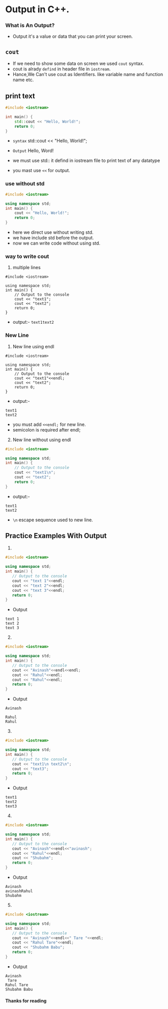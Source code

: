 # Output in C++.
### What is An Output?
* Output it's a value or data that you can print your screen.
## `cout`
* If we need to show some data on screen we used `cout` syntax.
* cout is alrady `defind` in header file in `iostream`.
* Hance,We Can't use cout as Identifiers. like variable name and function name etc.
## print text
```cpp
#include <iostream> 

int main() { 
    std::cout << "Hello, World!"; 
    return 0; 
}
```
* `syntax` std::cout << "Hello, World!"; 
* `Output` Hello, Word!

* we must use std:: it defind in iostream file to print text of any datatype
* you mast use `<<` for output.

### use without std
```cpp
#include <iostream> 

using namespace std;
int main() { 
    cout << "Hello, World!"; 
    return 0; 
}
```
* here we direct use without writing std.
* we have include std before the output.
* now we can write code without using std.

### way to write cout
1. multiple lines
```
#include <iostream>

using namespace std;
int main() {
    // Output to the console
    cout << "text1";
    cout << "text2";
    return 0;
}
```
* output:- ``text1text2``
### New Line
1. New line using endl
```
#include <iostream>

using namespace std;
int main() {
    // Output to the console
    cout << "text1"<<endl;
    cout << "text2";
    return 0;
}
```
* output:- 
```shell
text1
text2
```

* you must add `<<endl;` for new line.
* semicolon is required after endl;

2. New line without using endl

```cpp
#include <iostream>

using namespace std;
int main() {
    // Output to the console
    cout << "text1\n";
    cout << "text2";
    return 0;
}
```
* output:- 
```shell
text1
text2
```

* `\n` escape sequence used to new line.


## Practice Examples With Output
 1.
 ```cpp
#include <iostream>

using namespace std;
int main() {
    // Output to the console
    cout << "text 1"<<endl;
    cout << "text 2"<<endl;
    cout << "text 3"<<endl;
    return 0;
}
```
* Output 
```shell
text 1
text 2
text 3
```
2.
 ```cpp
#include <iostream>

using namespace std;
int main() {
    // Output to the console
    cout << "Avinash"<<endl<<endl;
    cout << "Rahul"<<endl;
    cout << "Rahul"<<endl;
    return 0;
}
```
* Output 
```shell
Avinash

Rahul
Rahul

```
 3.
 ```cpp
 #include <iostream>

using namespace std;
int main() {
    // Output to the console
    cout << "text1\n text2\n";
    cout << "text3";
    return 0;
}
```
* Output 
```shell
text1
text2
text3
```

 4.
 ```cpp
#include <iostream>

using namespace std;
int main() {
    // Output to the console
    cout << "Avinash"<<endl<<"avinash";
    cout << "Rahul"<<endl;
    cout << "Shubahm";
    return 0;
}
```
* Output 
```shell
Avinash
avinashRahul
Shubahm
```


 5.
 ```cpp
#include <iostream>

using namespace std;
int main() {
    // Output to the console
    cout << "Avinash"<<endl<<" Tare "<<endl;
    cout << "Rahul Tare"<<endl;
    cout << "Shubahm Babu";
    return 0;
}
```
* Output 
```shell
Avinash
 Tare
Rahul Tare
Shubahm Babu
```

#### Thanks for reading